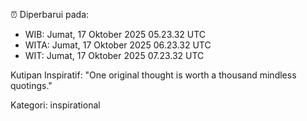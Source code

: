 ⏰ Diperbarui pada:
- WIB: Jumat, 17 Oktober 2025 05.23.32 UTC
- WITA: Jumat, 17 Oktober 2025 06.23.32 UTC
- WIT: Jumat, 17 Oktober 2025 07.23.32 UTC

Kutipan Inspiratif:
"One original thought is worth a thousand mindless quotings."


Kategori: inspirational

